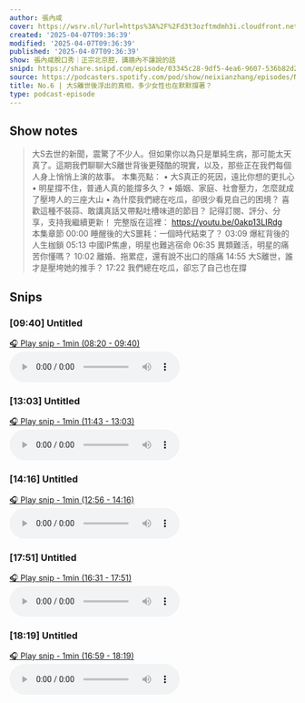 ```yaml
---
author: 張內咸
cover: https://wsrv.nl/?url=https%3A%2F%2Fd3t3ozftmdmh3i.cloudfront.net%2Fstaging%2Fpodcast_uploaded_nologo%2F43086198%2F43086198-1744989503321-18f558ebac4fc.jpg&w=200&h=200
created: '2025-04-07T09:36:39'
modified: '2025-04-07T09:36:39'
published: '2025-04-07T09:36:39'
show: 張內咸脫口秀｜正宗北京腔，講牆內不讓說的話
snipd: https://share.snipd.com/episode/03345c28-9df5-4ea6-9607-536b82d2df27
source: https://podcasters.spotify.com/pod/show/neixianzhang/episodes/No-6--S-e3122bi
title: No.6 | 大S離世後浮出的真相，多少女性也在默默撐著？
type: podcast-episode
---
```



## Show notes
> 大S去世的新聞，震驚了不少人。但如果你以為只是單純生病，那可能太天真了。這期我們聊聊大S離世背後更殘酷的現實，以及，那些正在我們每個人身上悄悄上演的故事。
> 本集亮點：
> •	大S真正的死因，遠比你想的更扎心
> •	明星撐不住，普通人真的能撐多久？
> •	婚姻、家庭、社會壓力，怎麼就成了壓垮人的三座大山
> •	為什麼我們總在吃瓜，卻很少看見自己的困境？
> 喜歡這種不裝蒜、敢講真話又帶點吐槽味道的節目？
> 記得訂閱、評分、分享，支持我繼續更新！
> 完整版在這裡：  https://youtu.be/0akp13LIRdg 
>  
> 本集章節 
> 00:00 睡醒後的大S噩耗：一個時代結束了？
> 03:09 爆紅背後的人生枷鎖
> 05:13 中國IP焦慮，明星也難逃宿命
> 06:35 異類難活，明星的痛苦你懂嗎？
> 10:02 離婚、拖累症，還有說不出口的隱痛
> 14:55 大S離世，誰才是壓垮她的推手？
> 17:22 我們總在吃瓜，卻忘了自己也在撐

## Snips
### [09:40] Untitled
[🎧 Play snip - 1min️ (08:20 - 09:40)](https://share.snipd.com/snip/636ddf70-dbcb-4707-b64c-e9ebe7692b5f)
<audio controls> <source src="https://anchor.fm/s/10168e898/podcast/play/100779826/https%3A%2F%2Fd3ctxlq1ktw2nl.cloudfront.net%2Fstaging%2F2025-3-3%2F397746716-44100-2-c8f2cdeecb23c.m4a#t=08:20,09:40"> </audio>
### [13:03] Untitled
[🎧 Play snip - 1min️ (11:43 - 13:03)](https://share.snipd.com/snip/f48eb865-3568-405e-9fb1-965a42aae305)
<audio controls> <source src="https://anchor.fm/s/10168e898/podcast/play/100779826/https%3A%2F%2Fd3ctxlq1ktw2nl.cloudfront.net%2Fstaging%2F2025-3-3%2F397746716-44100-2-c8f2cdeecb23c.m4a#t=11:43,13:03"> </audio>
### [14:16] Untitled
[🎧 Play snip - 1min️ (12:56 - 14:16)](https://share.snipd.com/snip/005fa50c-da31-4990-a4cc-9cdfb02d2009)
<audio controls> <source src="https://anchor.fm/s/10168e898/podcast/play/100779826/https%3A%2F%2Fd3ctxlq1ktw2nl.cloudfront.net%2Fstaging%2F2025-3-3%2F397746716-44100-2-c8f2cdeecb23c.m4a#t=12:56,14:16"> </audio>
### [17:51] Untitled
[🎧 Play snip - 1min️ (16:31 - 17:51)](https://share.snipd.com/snip/f58227c5-4313-4c3b-b17f-74368bb24a1b)
<audio controls> <source src="https://anchor.fm/s/10168e898/podcast/play/100779826/https%3A%2F%2Fd3ctxlq1ktw2nl.cloudfront.net%2Fstaging%2F2025-3-3%2F397746716-44100-2-c8f2cdeecb23c.m4a#t=16:31,17:51"> </audio>
### [18:19] Untitled
[🎧 Play snip - 1min️ (16:59 - 18:19)](https://share.snipd.com/snip/eb0c1c65-123e-4c77-ad5e-ee398a5f2a30)
<audio controls> <source src="https://anchor.fm/s/10168e898/podcast/play/100779826/https%3A%2F%2Fd3ctxlq1ktw2nl.cloudfront.net%2Fstaging%2F2025-3-3%2F397746716-44100-2-c8f2cdeecb23c.m4a#t=16:59,18:19"> </audio>
